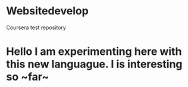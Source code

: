 # Websitedevelop
Coursera test repository 

# Hello I am experimenting here with this new languague. I is interesting so ~far~  
